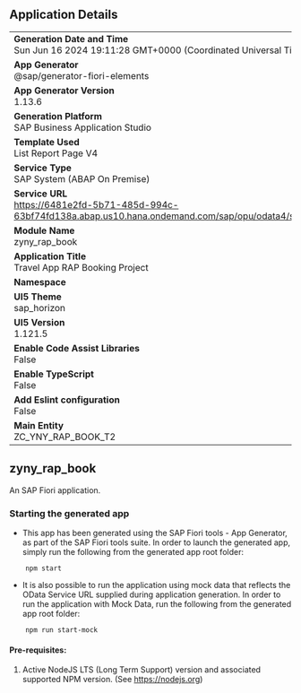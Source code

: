 ## Application Details
|               |
| ------------- |
|**Generation Date and Time**<br>Sun Jun 16 2024 19:11:28 GMT+0000 (Coordinated Universal Time)|
|**App Generator**<br>@sap/generator-fiori-elements|
|**App Generator Version**<br>1.13.6|
|**Generation Platform**<br>SAP Business Application Studio|
|**Template Used**<br>List Report Page V4|
|**Service Type**<br>SAP System (ABAP On Premise)|
|**Service URL**<br>https://6481e2fd-5b71-485d-994c-63bf74fd138a.abap.us10.hana.ondemand.com/sap/opu/odata4/sap/zui_yny_rap_book_t2_o4/srvd/sap/zui_yny_rap_book_t2_o4/0001/
|**Module Name**<br>zyny_rap_book|
|**Application Title**<br>Travel App RAP Booking Project|
|**Namespace**<br>|
|**UI5 Theme**<br>sap_horizon|
|**UI5 Version**<br>1.121.5|
|**Enable Code Assist Libraries**<br>False|
|**Enable TypeScript**<br>False|
|**Add Eslint configuration**<br>False|
|**Main Entity**<br>ZC_YNY_RAP_BOOK_T2|

## zyny_rap_book

An SAP Fiori application.

### Starting the generated app

-   This app has been generated using the SAP Fiori tools - App Generator, as part of the SAP Fiori tools suite.  In order to launch the generated app, simply run the following from the generated app root folder:

```
    npm start
```

- It is also possible to run the application using mock data that reflects the OData Service URL supplied during application generation.  In order to run the application with Mock Data, run the following from the generated app root folder:

```
    npm run start-mock
```

#### Pre-requisites:

1. Active NodeJS LTS (Long Term Support) version and associated supported NPM version.  (See https://nodejs.org)


